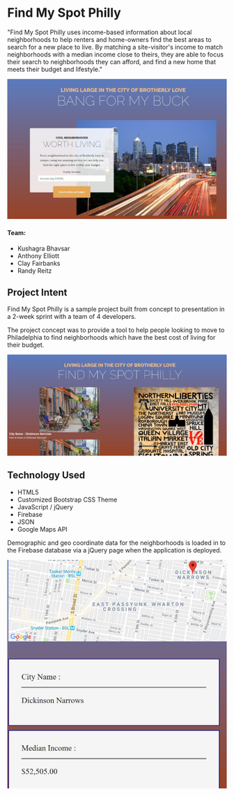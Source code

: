 # Find My Spot Philly

"Find My Spot Philly uses income-based information about local neighborhoods to help renters and home-owners find the best areas to search for a new place to live.   By matching a site-visitor's income to match neighborhoods with a median income close to theirs, they are able to focus their search to neighborhoods they can afford, and find a new home that meets their budget and lifestyle."

![Home Page](.docs/bangformybuck.JPG)

#### Team:
* Kushagra Bhavsar
* Anthony Elliott
* Clay Fairbanks
* Randy Reitz

## Project Intent

Find My Spot Philly is a sample project built from concept to presentation in a 2-week sprint with a team of 4 developers.

The project concept was to provide a tool to help people looking to move to Philadelphia to find neighborhoods which have the best cost of living for their budget.

![Neighborhood Search](.docs/bangformybuck-2.JPG)

## Technology Used
* HTML5
* Customized Bootstrap CSS Theme
* JavaScript / jQuery
* Firebase
* JSON
* Google Maps API

Demographic and geo coordinate data for the neighborhoods is loaded in to the Firebase database via a jQuery page when the application is deployed.

![Neighborhood Results](.docs/bangformybuck-3.JPG)